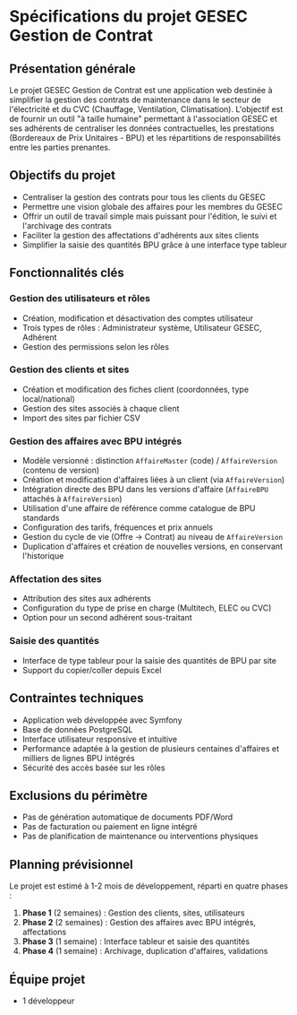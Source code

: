 # Spécifications du projet GESEC Gestion de Contrat

## Présentation générale

Le projet GESEC Gestion de Contrat est une application web destinée à simplifier la gestion des contrats de maintenance dans le secteur de l'électricité et du CVC (Chauffage, Ventilation, Climatisation). L'objectif est de fournir un outil "à taille humaine" permettant à l'association GESEC et ses adhérents de centraliser les données contractuelles, les prestations (Bordereaux de Prix Unitaires - BPU) et les répartitions de responsabilités entre les parties prenantes.

## Objectifs du projet

- Centraliser la gestion des contrats pour tous les clients du GESEC
- Permettre une vision globale des affaires pour les membres du GESEC
- Offrir un outil de travail simple mais puissant pour l'édition, le suivi et l'archivage des contrats
- Faciliter la gestion des affectations d'adhérents aux sites clients
- Simplifier la saisie des quantités BPU grâce à une interface type tableur

## Fonctionnalités clés

### Gestion des utilisateurs et rôles
- Création, modification et désactivation des comptes utilisateur
- Trois types de rôles : Administrateur système, Utilisateur GESEC, Adhérent
- Gestion des permissions selon les rôles

### Gestion des clients et sites
- Création et modification des fiches client (coordonnées, type local/national)
- Gestion des sites associés à chaque client
- Import des sites par fichier CSV

### Gestion des affaires avec BPU intégrés
- Modèle versionné : distinction `AffaireMaster` (code) / `AffaireVersion` (contenu de version)
- Création et modification d'affaires liées à un client (via `AffaireVersion`)
- Intégration directe des BPU dans les versions d'affaire (`AffaireBPU` attachés à `AffaireVersion`)
- Utilisation d'une affaire de référence comme catalogue de BPU standards
- Configuration des tarifs, fréquences et prix annuels
- Gestion du cycle de vie (Offre → Contrat) au niveau de `AffaireVersion`
- Duplication d'affaires et création de nouvelles versions, en conservant l'historique

### Affectation des sites
- Attribution des sites aux adhérents
- Configuration du type de prise en charge (Multitech, ELEC ou CVC)
- Option pour un second adhérent sous-traitant

### Saisie des quantités
- Interface de type tableur pour la saisie des quantités de BPU par site
- Support du copier/coller depuis Excel

## Contraintes techniques

- Application web développée avec Symfony
- Base de données PostgreSQL
- Interface utilisateur responsive et intuitive
- Performance adaptée à la gestion de plusieurs centaines d'affaires et milliers de lignes BPU intégrés
- Sécurité des accès basée sur les rôles

## Exclusions du périmètre

- Pas de génération automatique de documents PDF/Word
- Pas de facturation ou paiement en ligne intégré
- Pas de planification de maintenance ou interventions physiques

## Planning prévisionnel

Le projet est estimé à 1-2 mois de développement, réparti en quatre phases :

1. **Phase 1** (2 semaines) : Gestion des clients, sites, utilisateurs
2. **Phase 2** (2 semaines) : Gestion des affaires avec BPU intégrés, affectations
3. **Phase 3** (1 semaine) : Interface tableur et saisie des quantités
4. **Phase 4** (1 semaine) : Archivage, duplication d'affaires, validations

## Équipe projet

- 1 développeur 